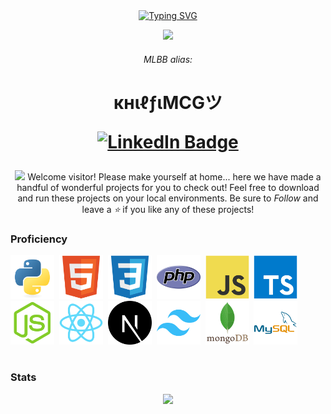 <div id="header" align="center">
  <a href="https://git.io/typing-svg"><img src="https://readme-typing-svg.demolab.com?font=Fira+Code&size=30&pause=500&color=FFFFFF&center=true&width=550&height=100&lines=Greetings+to+whose+here!;Khilfi+is+the+CEO+of+this+land;Please+enjoy+your+stay+here!" alt="Typing SVG" /></a>
  <p><img src="https://static.wikia.nocookie.net/mobile-legends/images/d/d8/Akai_Avatar.png/revision/latest/scale-to-width-down/150?cb=20200707134541"></p>
  <h6>MLBB alias:</h6>
  <h1>
    кнιℓƒιMCGツ
    <p>
      <div id="badges">
        <a href="https://www.linkedin.com/in/khilfi-khairul-amin-b31b93285/">
          <img src="https://img.shields.io/badge/LinkedIn-blue?style=for-the-badge&logo=linkedin&logoColor=white" alt="LinkedIn Badge"/>
        </a>
      </div>
    </p>
  </h1>
  <p><img src="https://media.giphy.com/media/hvRJCLFzcasrR4ia7z/giphy.gif" width="20"> Welcome visitor! Please make yourself at home... here we have made a handful of wonderful projects for you to check out! Feel free to download and run these projects on your local environments. Be sure to <i>Follow</i> and leave a <i>⭐</i> if you like any of these projects!</p>
</div>
<h3>Proficiency</h3>
<p>
  <img src="https://github.com/devicons/devicon/blob/master/icons/python/python-original.svg" title="Python" alt="Python" width="70" height="70"/>&nbsp;
  <img src="https://github.com/devicons/devicon/blob/master/icons/html5/html5-original.svg" title="HTML5" alt="HTML5" width="70" height="70"/>&nbsp;
  <img src="https://github.com/devicons/devicon/blob/master/icons/css3/css3-original.svg" title="CSS3" alt="CSS3" width="70" height="70"/>&nbsp;
  <img src="https://github.com/devicons/devicon/blob/master/icons/php/php-original.svg" title="PHP" alt="PHP" width="70" height="70"/>&nbsp;
  <img src="https://github.com/devicons/devicon/blob/master/icons/javascript/javascript-original.svg" title="JavaScript" alt="JavaScript" width="70" height="70"/>&nbsp;
  <img src="https://github.com/devicons/devicon/blob/master/icons/typescript/typescript-original.svg" title="TypeScript" alt="TypeScript" width="70" height="70"/>&nbsp;
  <img src="https://github.com/devicons/devicon/blob/master/icons/nodejs/nodejs-original.svg" title="NodeJS" alt="NodeJS" width="70" height="70"/>&nbsp;
  <img src="https://github.com/devicons/devicon/blob/master/icons/react/react-original.svg" title="React" alt="React" width="70" height="70"/>&nbsp;
  <img src="https://github.com/devicons/devicon/blob/master/icons/nextjs/nextjs-original.svg" title="Next.js" alt="Next.js" width="70" height="70"/>&nbsp;
  <img src="https://github.com/devicons/devicon/blob/master/icons/tailwindcss/tailwindcss-plain.svg" title="TailwindCSS" alt="TailwindCSS" width="70" height="70"/>&nbsp;
  <img src="https://github.com/devicons/devicon/blob/master/icons/mongodb/mongodb-original-wordmark.svg" title="MongoDB" alt="MongoDB" width="70" height="70"/>&nbsp;
  <img src="https://github.com/devicons/devicon/blob/master/icons/mysql/mysql-original-wordmark.svg" title="MySQL" alt="MySQL" width="70" height="70"/>&nbsp;
</p>
<h1></h1>
<h3>Stats</h3>
<div align="center">
  <img src="https://streak-stats.demolab.com?user=KhilfiKhairulAmin&theme=gruvbox&hide_border=true&date_format=j%20M%5B%20Y%5D" />
</div>
<h1></h1>
<!--
**KhilfiKhairulAmin/KhilfiKhairulAmin** is a ✨ _special_ ✨ repository because its `README.md` (this file) appears on your GitHub profile.

Here are some ideas to get you started:

- 🔭 I’m currently working on ...
- 🌱 I’m currently learning ...
- 👯 I’m looking to collaborate on ...
- 🤔 I’m looking for help with ...
- 💬 Ask me about ...
- 📫 How to reach me: ...
- 😄 Pronouns: ...
- ⚡ Fun fact: ...
-->

